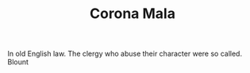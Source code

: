 ---
title: Corona Mala
letter: C
permalink: "/definitions/bld-corona-mala.html"
body: In old English law. The clergy who abuse their character were so called. Blount
published_at: '2018-07-07'
source: Black's Law Dictionary 2nd Ed (1910)
layout: post
---